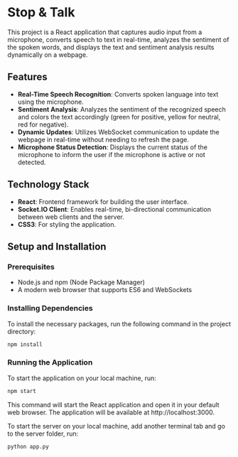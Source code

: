 # Stop & Talk

This project is a React application that captures audio input from a microphone, converts speech to text in real-time, analyzes the sentiment of the spoken words, and displays the text and sentiment analysis results dynamically on a webpage.

## Features

- **Real-Time Speech Recognition**: Converts spoken language into text using the microphone.
- **Sentiment Analysis**: Analyzes the sentiment of the recognized speech and colors the text accordingly (green for positive, yellow for neutral, red for negative).
- **Dynamic Updates**: Utilizes WebSocket communication to update the webpage in real-time without needing to refresh the page.
- **Microphone Status Detection**: Displays the current status of the microphone to inform the user if the microphone is active or not detected.

## Technology Stack

- **React**: Frontend framework for building the user interface.
- **Socket.IO Client**: Enables real-time, bi-directional communication between web clients and the server.
- **CSS3**: For styling the application.

## Setup and Installation

### Prerequisites

- Node.js and npm (Node Package Manager)
- A modern web browser that supports ES6 and WebSockets

### Installing Dependencies

To install the necessary packages, run the following command in the project directory:

```bash
npm install
```
### Running the Application
To start the application on your local machine, run:

```bash
npm start
```

This command will start the React application and open it in your default web browser. The application will be available at http://localhost:3000.

To start the server on your local machine, add another terminal tab and go to the server folder, run:

```bash
python app.py
```